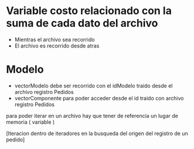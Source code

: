 # Variable costo relacionado con la suma de cada dato del archivo 

- Mientras el archivo sea recorrido 
- El archivo es recorrido desde atras

# Modelo

- vectorModelo debe ser recorrido con el idModelo traido desde el archivo registro Pedidos 
- vectorComponente para poder acceder desde el id traido con archivo registro Pedidos

para poder iterar en un archivo hay que tener de referencia un lugar de memoria ( variable )

[Iteracion dentro de iteradores en la busqueda del origen del registro de un pedido]
